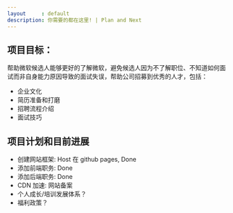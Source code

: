 ```yaml
---
layout     : default
description: 你需要的都在这里! | Plan and Next
---
```


## 项目目标：
帮助微软候选人能够更好的了解微软，避免候选人因为不了解职位、不知道如何面试而非自身能力原因导致的面试失误，帮助公司招募到优秀的人才，包括：
* 企业文化
* 简历准备和打磨
* 招聘流程介绍
* 面试技巧


## 项目计划和目前进展

* 创建网站框架: Host 在 github pages, Done
* 添加前端职务: Done
* 添加后端职务: Done
* CDN 加速:  网站备案
* 个人成长/培训发展体系？
* 福利政策？